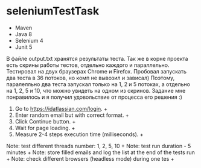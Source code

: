 # seleniumTestTask
- Maven
- Java 8
- Selenium 4
- Junit 5

В файле output.txt хранятся результаты теста. Так же в корне проекта есть скрины работы тестов, отдельно каждого
и параллельно. Тестировал на двух браузерах Chrome и Firefox. Пробовал запускать два теста в 36 потоков, 
но комп не вывозил и зависал) Поэтому, паралелльно два теста запускал только на 1, 2 и 5 потоках, 
а отдельно на 1, 2, 5 и 10, что можно увидеть на одном из скринов. 
Задание мне понравилось и я получил удовольствие от процесса его решения :)

1. Go to https://idatlassian.com/login. +
2. Enter random email but with correct format. +
3. Click Continue button. +
4. Wait for page loading. +
5. Measure 2-4 steps execution time (milliseconds). +
 
 Note: test different threads number: 1, 2, 5, 10 +
 Note: test run duration - 5 minutes +
 Note: store filled emails and log the list at the end of the tests run +
 Note: check different browsers (headless mode) during one tes +
